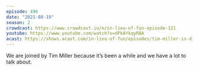 ```yaml
---
episode: 496
date: "2021-08-19"
season: 2
crowdcast: https://www.crowdcast.io/e/in-lieu-of-fun-episode-121
youtube: https://www.youtube.com/watch?v=dPkAYkqyRBA
acast: https://shows.acast.com/in-lieu-of-fun/episodes/tim-miller-is-dismayed
---
```

We are joined by Tim Miller because it’s been a while and we have a lot to talk about.
